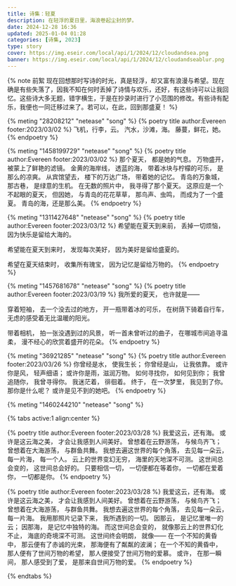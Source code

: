 ```yaml
---
title: 诗集：轻夏
description: 在轻浮的夏日里，海浪卷起尘封的梦。
date: 2024-12-28 16:36
updated: 2025-01-04 01:28
categories: [诗集, 2023]
type: story
cover: https://img.eseir.com/local/api/1/2024/12/cloudandsea.png
banner: https://img.eseir.com/local/api/1/2024/12/cloudandseablur.png
---
```


{% note 前絮 现在回想那时写诗的时光，真是轻浮，却又富有浪漫与希望。现在确是有些失落了，因我不知在何时丢掉了诗情与欢乐，还好，有这些诗可以让我回忆。这些诗大多无题，错字横生，于是在抄录时进行了小范围的修改。有些诗有配乐，我便也一同迁移过来了。若可以，在此，回到那盛夏！ %}

{% meting "28208212" "netease" "song" %}
{% poetry title author:Evereen footer:2023/03/02 %}
飞机，行李，云。
汽水，沙滩，海。
藤蔓，鲜花，她。
{% endpoetry %}

{% meting "1458199729" "netease" "song" %}
{% poetry title author:Evereen footer:2023/03/02 %}
那个夏天，
都是她的气息。
万物盛开，
被蒙上了鲜艳的滤镜。
金黄的海岸线，
透蓝的海，
带着冰块与柠檬的可乐，
是那么的凉爽。
从宾馆望去，
楼下的万达广场，
带着她的记忆。
青岛的万象城，
那古巷，
是绿意的生机。
在无数的照片中，
我寻得了那个夏天。
这原应是一个不起眼的夏天，
但因她，
与青岛的花花草草，
那鸟声、虫鸣，
而成为了一个盛夏。
青岛的海，还是那么美。
{% endpoetry %}

{% meting "1311427648" "netease" "song" %}
{% poetry title author:Evereen footer:2023/03/12 %}
希望能在夏天到来前，
丢掉一切烦恼，
因为快乐是留给大海的。

希望能在夏天到来时，
发现每次美好，
因为美好是留给盛夏的。

希望在夏天结束时，
收集所有瑰宝，
因为记忆是留给万物的。
{% endpoetry %}

{% meting "1457681678" "netease" "song" %}
{% poetry title author:Evereen footer:2023/03/19 %}
我所爱的夏天，
也许就是——

穿着短袖，
去一个没去过的地方，
开一瓶带着冰的可乐，
在树荫下骑着自行车，
无虑的感受着无比温暖的阳光。

带着相机，
拍一张没遇到过的风景，
听一首未曾听过的曲子，
在哪城市间追寻温柔，
漫不经心的欣赏着盛开的花朵。
{% endpoetry %}

{% meting "36921285" "netease" "song" %}
{% poetry title author:Evereen footer:2023/03/26 %}
你曾经是水，
使我生长；
你曾经是山，
让我依靠。
或许你是风，
轻声细语；
或许你是雨，滋润万物。
如何寻找你，
如何见到你；
我曾追随你，
我曾寻得你。
我迷茫着，
徘徊着。
终于，
在一次梦里，
我见到了你。
那你是什么呢？
或许是见不到的她吧。
{% endpoetry %}

{% meting "1460244210" "netease" "song" %}

{% tabs active:1 align:center %}

<!-- tab 首版 -->
{% poetry title author:Evereen footer:2023/03/28 %}
我爱这云，还有海。
或许是这云海之美，
才会让我感到人间美好。
曾想着在云野游荡，
与候鸟齐飞；
曾想着在大海游荡，
与群鱼共舞。
我想去遍这世界的每个角落，
去见每一朵云，
每一片海，
每一个人。
云上的世界变幻无穷，
海里的天地深不可测。
这世间总会变的，
这世间总会好的。
只要相信一切，
一切便都在等着你，
一切都在爱着你，
一切都是你。
{% endpoetry %}
<!-- endtab -->
<!-- tab 发布版 -->
{% poetry title author:Evereen footer:2023/03/28 %}
我爱这云，还有海。
或许是这云海之美，
才会让我感到人间美好。
曾想着在云野游荡，
与候鸟齐飞；
曾想着在大海游荡，
与群鱼共舞。
我想去遍这世界的每个角落，
去见每一朵云，
每一片海。
我用那照片记录下来，
我所遇到的一切。
因那云，
是记忆里唯一的云；
因那海，
是记忆中独特的海。
而这世间总会变的，
就像那云上的世界幻化不止，
海底的奇境深不可测。
这世间终会明朗，
就像——
在一个不知的黄昏中，
那云便有了赤诚的光束，
那海便有了粼粼的波澜；
在一个不知的黄昏中，
那人便有了世间万物的希望，
那人便接受了世间万物的爱慕。
或许，
在那一瞬间，
那人感受到了爱，
是那来自世间万物的爱。
{% endpoetry %}
<!-- endtab -->

{% endtabs %}